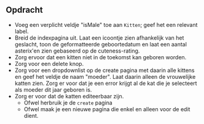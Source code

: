 ## Opdracht

* Voeg een verplicht veldje "isMale" toe aan `Kitten`; geef het een relevant label.
* Breid de indexpagina uit. Laat een icoontje zien afhankelijk van het geslacht, toon de geformatteerde geboortedatum en laat een aantal asterix'en zien gebaseerd op de cuteness-rating.
* Zorg ervoor dat een kitten niet in de toekomst kan geboren worden.
* Zorg voor een delete knop.
* Zorg voor een dropdownlist op de create pagina met daarin alle kittens en geef het veldje de naam "moeder". Laat daarin alleen de vrouwelijke katten zien. Zorg er voor dat je een error krijgt al de kat die je selecteert als moeder dit jaar geboren is.
* Zorg er voor dat de katten editeerbaar zijn. 
  * Ofwel herbruik je de `create` pagina
  * Ofwel maak je een nieuwe pagina die enkel en alleen voor de edit dient.
